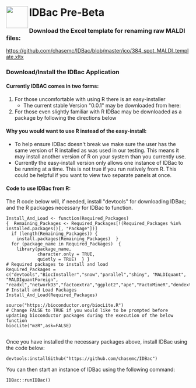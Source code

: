 <h1><img src = "https://github.com/chasemc/IDBac/blob/master/ico/Picture1.png" height="60" align="left">  IDBac Pre-Beta </h1>
 




### Download the Excel template for renaming raw MALDI files:
https://github.com/chasemc/IDBac/blob/master/ico/384_spot_MALDI_template.xltx

  
  

### Download/Install the IDBac Application


#### Currently IDBAC comes in two forms:

1. For those uncomfortable with using R there is an easy-installer
    * The current stable Version "0.0.1" may be downloaded from here:
2. For those even slightly familiar with R IDBac may be downloaded as a package by following the directions below


#### Why you would want to use R instead of the easy-install:

* To help ensure IDBac doesn't break we make sure the user has the same version of R installed as was used in our
testing.  This means it may install another version of R on your system than you currently use.
* Currently the easy-install version only allows one instance of IDBac to be running at a time.  This is not true if you run natively from R. This could be helpful if you want to view two separate panels at once.


#### Code to use IDBac from R:
The R code below will, if needed, install "devtools" for downloading IDBac; and the R packages necessary for IDBac to function.
```
Install_And_Load <- function(Required_Packages)
{  Remaining_Packages <- Required_Packages[!(Required_Packages %in% installed.packages()[, "Package"])]
  if (length(Remaining_Packages)) {
    install.packages(Remaining_Packages)  }
  for (package_name in Required_Packages)  {
    library(package_name,
            character.only = TRUE,
            quietly = TRUE)  } }
# Required packages to install and load
Required_Packages = c("devtools","BiocInstaller","snow","parallel","shiny", "MALDIquant", "MALDIquantForeign", "readxl","networkD3","factoextra","ggplot2","ape","FactoMineR","dendextend","networkD3","reshape2","plyr","dplyr","igraph","rgl")
# Install and Load Packages
Install_And_Load(Required_Packages)

source("https://bioconductor.org/biocLite.R")
# Change FALSE to TRUE if you would like to be prompted before updating bioconductor packages during the execution of the below function
biocLite("mzR",ask=FALSE)


```



Once you have installed the necessary packages above, install IDBac using the code below:

```
devtools:installGithub("https://github.com/chasemc/IDBac")
```


You can then start an instance of IDBac using the following command:

```
IDBac::runIDBac()
```


